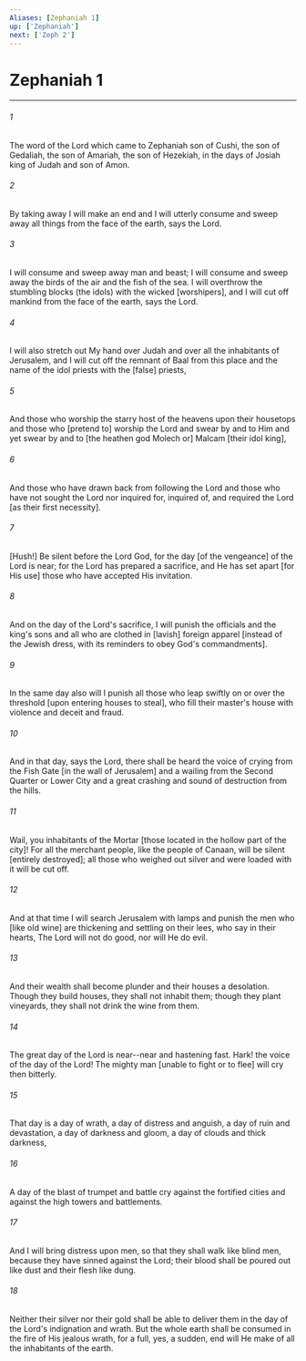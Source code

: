 ```yaml
---
Aliases: [Zephaniah 1]
up: ['Zephaniah']
next: ['Zeph 2']
---
```

# Zephaniah 1

***














###### 1 






The word of the Lord which came to Zephaniah son of Cushi, the son of Gedaliah, the son of Amariah, the son of Hezekiah, in the days of Josiah king of Judah and son of Amon. 













###### 2 






By taking away I will make an end and I will utterly consume and sweep away all things from the face of the earth, says the Lord. 













###### 3 






I will consume and sweep away man and beast; I will consume and sweep away the birds of the air and the fish of the sea. I will overthrow the stumbling blocks (the idols) with the wicked [worshipers], and I will cut off mankind from the face of the earth, says the Lord. 













###### 4 






I will also stretch out My hand over Judah and over all the inhabitants of Jerusalem, and I will cut off the remnant of Baal from this place and the name of the idol priests with the [false] priests, 













###### 5 






And those who worship the starry host of the heavens upon their housetops and those who [pretend to] worship the Lord and swear by and to Him and yet swear by and to [the heathen god Molech or] Malcam [their idol king], 













###### 6 






And those who have drawn back from following the Lord and those who have not sought the Lord nor inquired for, inquired of, and required the Lord [as their first necessity]. 













###### 7 






[Hush!] Be silent before the Lord God, for the day [of the vengeance] of the Lord is near; for the Lord has prepared a sacrifice, and He has set apart [for His use] those who have accepted His invitation. 













###### 8 






And on the day of the Lord's sacrifice, I will punish the officials and the king's sons and all who are clothed in [lavish] foreign apparel [instead of the Jewish dress, with its reminders to obey God's commandments]. 













###### 9 






In the same day also will I punish all those who leap swiftly on or over the threshold [upon entering houses to steal], who fill their master's house with violence and deceit and fraud. 













###### 10 






And in that day, says the Lord, there shall be heard the voice of crying from the Fish Gate [in the wall of Jerusalem] and a wailing from the Second Quarter or Lower City and a great crashing and sound of destruction from the hills. 













###### 11 






Wail, you inhabitants of the Mortar [those located in the hollow part of the city]! For all the merchant people, like the people of Canaan, will be silent [entirely destroyed]; all those who weighed out silver and were loaded with it will be cut off. 













###### 12 






And at that time I will search Jerusalem with lamps and punish the men who [like old wine] are thickening and settling on their lees, who say in their hearts, The Lord will not do good, nor will He do evil. 













###### 13 






And their wealth shall become plunder and their houses a desolation. Though they build houses, they shall not inhabit them; though they plant vineyards, they shall not drink the wine from them. 













###### 14 






The great day of the Lord is near--near and hastening fast. Hark! the voice of the day of the Lord! The mighty man [unable to fight or to flee] will cry then bitterly. 













###### 15 






That day is a day of wrath, a day of distress and anguish, a day of ruin and devastation, a day of darkness and gloom, a day of clouds and thick darkness, 













###### 16 






A day of the blast of trumpet and battle cry against the fortified cities and against the high towers and battlements. 













###### 17 






And I will bring distress upon men, so that they shall walk like blind men, because they have sinned against the Lord; their blood shall be poured out like dust and their flesh like dung. 













###### 18 






Neither their silver nor their gold shall be able to deliver them in the day of the Lord's indignation and wrath. But the whole earth shall be consumed in the fire of His jealous wrath, for a full, yes, a sudden, end will He make of all the inhabitants of the earth.
